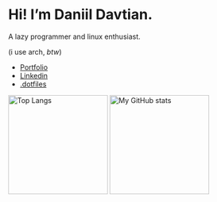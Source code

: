 # Hi! I’m Daniil Davtian.
A lazy programmer and linux enthusiast.

(i use arch, _btw_)

- ️[Portfolio](https://daniildavtian.vercel.app/) 
- [Linkedin](https://www.linkedin.com/in/daniil-davtian/)
- [.dotfiles](https://https://github.com/SherlockH0/.dotfiles)

<img alt="Top Langs" src="https://github-readme-stats-chi-two-48.vercel.app/api/top-langs/?username=SherlockH0&langs_count=8&theme=gruvbox&layout=compact" height=200/> <img alt="My GitHub stats" src="https://github-readme-stats-chi-two-48.vercel.app/api?username=SherlockH0&theme=gruvbox" height=200/>
